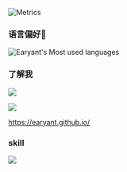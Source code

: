 ![Metrics](https://metrics.lecoq.io/earyantLe?template=classic&isocalendar=1&introduction=1&people=1&lines=1&isocalendar.duration=half-year&introduction.title=true&people.limit=24&people.size=28&people.types=followers%2C%20following&people.identicons=false&people.shuffle=false&config.timezone=Asia%2FShanghai)




### 语言偏好👋

![Earyant's Most used languages](https://github-readme-stats.vercel.app/api/top-langs?username=EaryantLe&show_icons=true&count_private=true&theme=gotham)

### 了解我

![](https://img.shields.io/badge/dynamic/json?color=da282a&label=%E7%9F%A5%E4%B9%8E%7CEaryant%E4%BB%93%E5%BA%93&query=%24.data.totalSubs&url=https%3A%2F%2Fapi.spencerwoo.com%2Fsubstats%2F%3Fsource%3Dzhihu%26queryKey%3Dlirui940403%26source%3Dgithub%26queryKey%3DearyantLe)

![](https://visitor-badge.glitch.me/badge?page_id=earyantLe)

https://earyant.github.io/



### skill

![](https://img.shields.io/badge/python-3.9-orange?style=for-the-badge&logo=python&logoColor=orange)







